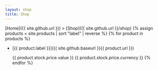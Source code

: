 ```yaml
---
layout: shop
title: Shop
---
```

[Home]({{ site.github.url }}) > [Shop]({{ site.github.url }}/shop)
{% assign products = site.products | sort "label" | reverse %}
{% for product in products %}
* [{{ product.label }}]({{ site.github.baseurl }}{{ product.url }})

  {{ product.stock.price.value }} {{ product.stock.price.currency }}
{% endfor %}
